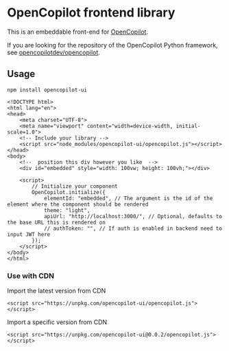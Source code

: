 # OpenCopilot frontend library

This is an embeddable front-end for [OpenCopilot](https://docs.opencopilot.dev/).

If you are looking for the repository of the OpenCopilot Python framework,
see [opencopilotdev/opencopilot](https://github.com/opencopilotdev/opencopilot).

## Usage

```
npm install opencopilot-ui
```

```
<!DOCTYPE html>
<html lang="en">
<head>
    <meta charset="UTF-8">
    <meta name="viewport" content="width=device-width, initial-scale=1.0">
    <!-- Include your library -->
    <script src="node_modules/opencopilot-ui/opencopilot.js"></script>
</head>
<body>
    <!--  position this div however you like  -->
    <div id="embedded" style="width: 100vw; height: 100vh;"></div>

    <script>
        // Initialize your component
        OpenCopilot.initialize({
            elementId: "embedded", // The argument is the id of the element where the component should be rendered
            theme: "light",
            apiUrl: "http://localhost:3000/", // Optional, defaults to the base URL this is rendered on
            // authToken: "", // If auth is enabled in backend need to input JWT here
        });
    </script>
</body>
</html>
```

### Use with CDN

Import the latest version from CDN
```
<script src="https://unpkg.com/opencopilot-ui/opencopilot.js"></script>
```
Import a specific version from CDN
```
<script src="https://unpkg.com/opencopilot-ui@0.0.2/opencopilot.js"></script>
```

